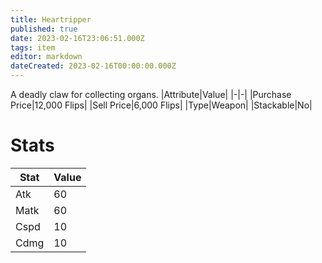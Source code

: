 ```yaml
---
title: Heartripper
published: true
date: 2023-02-16T23:06:51.000Z
tags: item
editor: markdown
dateCreated: 2023-02-16T00:00:00.000Z
---
```


A deadly claw for collecting organs.
|Attribute|Value|
|-|-|
|Purchase Price|12,000 Flips|
|Sell Price|6,000 Flips|
|Type|Weapon|
|Stackable|No|

# Stats
|Stat|Value|
|-|-|
|Atk|60|
|Matk|60|
|Cspd|10|
|Cdmg|10|
